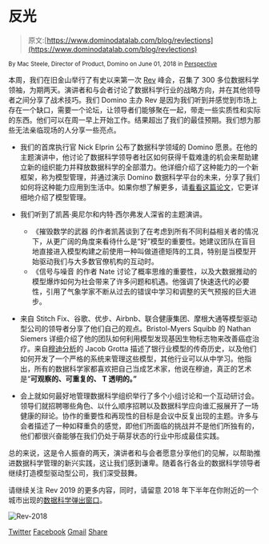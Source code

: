 # 反光

> 原文:[https://www.dominodatalab.com/blog/revlections](https://www.dominodatalab.com/blog/revlections)

<small class="t-small">By Mac Steele, Director of Product, Domino on June 01, 2018 in [Perspective](/blog/perspective/)</small>

本周，我们在旧金山举行了有史以来第一次 [Rev](https://rev.dominodatalab.com/rev-2018/) 峰会，召集了 300 多位数据科学领袖，为期两天。演讲者和与会者讨论了数据科学行业的战略方向，并在其他领导者之间分享了战术技巧。我们 Domino 主办 Rev 是因为我们听到并感觉到市场上存在一个缺口，需要一个论坛，让领导者们能够聚在一起，带走一些实质性和实际的东西。他们可以在周一早上开始工作。结果超出了我们的最佳预期。我们想为那些无法亲临现场的人分享一些亮点。

*   我们的首席执行官 Nick Elprin 公布了数据科学领域的 Domino 愿景。在他的主题演讲中，他讨论了数据科学领导者社区如何获得千载难逢的机会来帮助建立新的组织能力并释放数据科学的全部潜力。他详细介绍了这种能力的一个新框架，称为模型管理，并通过演示 Domino 数据科学平台的未来，分享了我们如何将这种能力应用到生活中。如果你想了解更多，请[看看这篇论文](https://www.dominodatalab.com/resources/model-management/)，它更详细地介绍了模型管理。
*   我们听到了凯茜·奥尼尔和内特·西尔弗发人深省的主题演讲。

    *   《摧毁数学的武器 的作者凯茜谈到了在考虑到所有不同利益相关者的情况下，从更广阔的角度来看待什么是“好”模型的重要性。她建议团队在盲目地直接进入模型构建之前使用一种叫做道德矩阵的工具，特别是当模型开始驱动我们与大多数官僚机构的互动时。
    *   《信号与噪音 的作者 Nate 讨论了概率思维的重要性，以及大数据推动的模型爆炸如何为社会带来了许多问题和机遇。他强调了快速迭代的必要性，引用了气象学家不断从过去的错误中学习和调整的天气预报的巨大进步。
*   来自 Stitch Fix、谷歌、优步、Airbnb、联合健康集团、摩根大通等模型驱动型公司的领导者分享了他们自己的观点。Bristol-Myers Squibb 的 Nathan Siemers 详细介绍了他的团队如何利用模型发现基因生物标志物来改善癌症治疗。来自[穆迪分析](https://www.dominodatalab.com/customers/moodys-analytics/)的 Jacob Grotta 描述了银行业模型的传奇历史，以及他们如何开发了一个严格的系统来管理这些模型，其他行业可以从中学习。他指出，所有的数据科学家都喜欢把自己当成艺术家，他说在穆迪，真正的艺术是“**可观察的、**可重复的、 **T** 透明的。”****
*   会上就如何最好地管理数据科学组织举行了多个小组讨论和一个互动研讨会。领导们就招聘哪些角色、以什么顺序招聘以及数据科学应向谁汇报展开了一场健康的辩论。协作的重要性和再现性的目标是会议中反复出现的主题。许多与会者描述了一种如释重负的感觉，即他们所面临的挑战并不是他们所独有的，他们都很兴奋能够在我们仍处于萌芽状态的行业中形成最佳实践。

总的来说，这是令人振奋的两天，演讲者和与会者愿意分享他们的见解，以帮助推进数据科学管理的新兴实践，这让我们感到谦卑。随着各行各业的数据科学领导者继续打造模型驱动型公司，我们深受鼓舞。

请继续关注 Rev 2019 的更多内容，同时，请留意 2018 年下半年在你附近的一个城市出现的[数据科学弹出窗口](https://popup.dominodatalab.com/)。

![Rev-2018](../Images/8401bd4a74d226b0c811f466a15764fa.png)

[Twitter](/#twitter) [Facebook](/#facebook) [Gmail](/#google_gmail) [Share](https://www.addtoany.com/share#url=https%3A%2F%2Fwww.dominodatalab.com%2Fblog%2Frevlections%2F&title=Revlections)